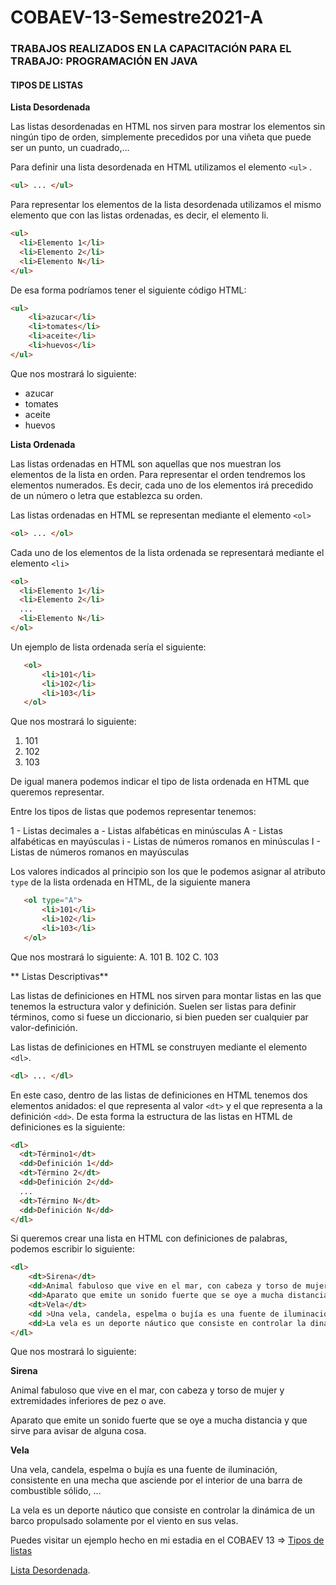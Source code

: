 # COBAEV-13-Semestre2021-A
### TRABAJOS REALIZADOS EN LA CAPACITACIÓN PARA EL TRABAJO: PROGRAMACIÓN EN JAVA

#### **TIPOS DE LISTAS**

**Lista Desordenada**

Las listas desordenadas en HTML nos sirven para mostrar los elementos sin ningún tipo de orden, simplemente precedidos por una viñeta que puede ser un punto, un cuadrado,…

Para definir una lista desordenada en HTML utilizamos el elemento  `<ul>` .


```html
<ul> ... </ul>

```
Para representar los elementos de la lista desordenada utilizamos el mismo elemento que con las listas ordenadas, es decir, el elemento li.

```html
<ul>
  <li>Elemento 1</li>
  <li>Elemento 2</li>
  <li>Elemento N</li>
</ul>
```

De esa forma podríamos tener el siguiente código HTML:

```html
<ul>
	<li>azucar</li>
	<li>tomates</li>
	<li>aceite</li>
	<li>huevos</li>
</ul>
```
Que nos mostrará lo siguiente:
- azucar
- tomates
- aceite
- huevos

**Lista Ordenada**

Las listas ordenadas en HTML son aquellas que nos muestran los elementos de la lista en orden. Para representar el orden tendremos los elementos numerados. Es decir, cada uno de los elementos irá precedido de un número o letra que establezca su orden.

Las listas ordenadas en HTML se representan mediante el elemento `<ol>`

```html
<ol> ... </ol>

```
Cada uno de los elementos de la lista ordenada se representará mediante el elemento `<li>`

```html
<ol>
  <li>Elemento 1</li>
  <li>Elemento 2</li>
  ...
  <li>Elemento N</li>
</ol>
```
Un ejemplo de lista ordenada sería el siguiente:

```html
   <ol>
       <li>101</li>
       <li>102</li>
       <li>103</li>
   </ol>
```
Que nos mostrará lo siguiente:
1. 101
2. 102
3. 103

De igual manera podemos indicar el tipo de lista ordenada en HTML que queremos representar.

Entre los tipos de listas que podemos representar tenemos:

1 - Listas decimales
a - Listas alfabéticas en minúsculas
A - Listas alfabéticas en mayúsculas
i - Listas de números romanos en minúsculas
I - Listas de números romanos en mayúsculas

Los valores indicados al principio son los que le podemos asignar al atributo `type` de la lista ordenada en HTML, de la siguiente manera

```html
   <ol type="A">
       <li>101</li>
       <li>102</li>
       <li>103</li>
   </ol>

```
Que nos mostrará lo siguiente:
A. 101
B. 102
C. 103

** Listas Descriptivas**

Las listas de definiciones en HTML nos sirven para montar listas en las que tenemos la estructura valor y definición. Suelen ser listas para definir términos, como si fuese un diccionario, si bien pueden ser cualquier par valor-definición.

Las listas de definiciones en HTML se construyen mediante el elemento `<dl>`.
```html
<dl> ... </dl>

```
En este caso, dentro de las listas de definiciones en HTML tenemos dos elementos anidados: el que representa al valor `<dt>` y el que representa a la definición `<dd>`. De esta forma la estructura de las listas en HTML de definiciones es la siguiente:
```html
<dl>
  <dt>Término1</dt>
  <dd>Definición 1</dd>
  <dt>Término 2</dt>
  <dd>Definición 2</dd>
  ...
  <dt>Término N</dt>
  <dd>Definición N</dd>
</dl>
```
Si queremos crear una lista en HTML con definiciones de palabras, podemos escribir lo siguiente:
```html
<dl>
    <dt>Sirena</dt>
    <dd>Animal fabuloso que vive en el mar, con cabeza y torso de mujer y extremidades inferiores de pez o ave.</dd>
    <dd>Aparato que emite un sonido fuerte que se oye a mucha distancia y que sirve para avisar de alguna cosa.</dd>
    <dt>Vela</dt>
    <dd >Una vela, candela, espelma o bujía es una fuente de iluminación, consistente en una mecha que asciende por el interior de una barra de combustible sólido, ...</dd>
    <dd>La vela es un deporte náutico que consiste en controlar la dinámica de un barco propulsado solamente por el viento en sus velas.</dd>
</dl>
```
Que nos mostrará lo siguiente:

**Sirena**

Animal fabuloso que vive en el mar, con cabeza y torso de mujer y extremidades inferiores de pez o ave.

Aparato que emite un sonido fuerte que se oye a mucha distancia y que sirve para avisar de alguna cosa.

**Vela**

Una vela, candela, espelma o bujía es una fuente de iluminación, consistente en una mecha que asciende por el interior de una barra de combustible sólido, ...

La vela es un deporte náutico que consiste en controlar la dinámica de un barco propulsado solamente por el viento en sus velas.

Puedes visitar un ejemplo hecho en mi estadia en el COBAEV 13 => [Tipos de listas](http://https://github.com/Hector17Felix/COBAEV-13-Semestre2021-A/blob/main/Tipos%20de%20Listas.html "Tipos de listas")

[Lista Desordenada](https://github.com/Hector17Felix/COBAEV-13-Semestre2021-A/commit/9847bab0ac729be995f011d648bb7b37d1cb9f63).


